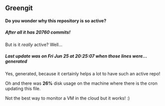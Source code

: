 ## Greengit

#### Do you wonder why this repository is so active?

##### After all it has 20760 commits!

But is it *really* active? Well...

##### Last update was on Fri Jun 25 at 20:25:07 when those lines were... generated

Yes, generated, because it certainly helps a lot to have such an active repo!

Oh and there was **26%** disk usage on the machine
where there is the cron updating this file.

Not the best way to monitor a VM in the cloud but it works! :)
